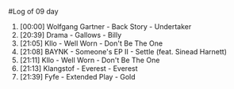 #Log of 09 day

1. [00:00] Wolfgang Gartner - Back Story - Undertaker
1. [20:39] Drama - Gallows - Billy
1. [21:05] Kllo - Well Worn - Don't Be The One
1. [21:08] BAYNK - Someone's EP II - Settle (feat. Sinead Harnett)
1. [21:11] Kllo - Well Worn - Don't Be The One
1. [21:13] Klangstof - Everest - Everest
1. [21:39] Fyfe - Extended Play - Gold
